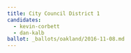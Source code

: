 ```yaml
---
title: City Council District 1
candidates:
  - kevin-corbett
  - dan-kalb
ballot: _ballots/oakland/2016-11-08.md
---
```

